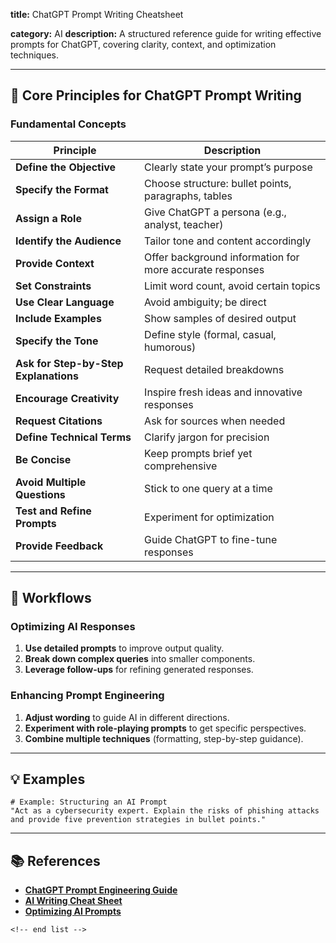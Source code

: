 **title:** ChatGPT Prompt Writing Cheatsheet

**category:** AI
**description:** A structured reference guide for writing effective prompts for ChatGPT, covering clarity, context, and optimization techniques.

---

## 📝 **Core Principles for ChatGPT Prompt Writing**

### **Fundamental Concepts**

| Principle                                   | Description                                              |
| ------------------------------------------- | -------------------------------------------------------- |
| **Define the Objective**              | Clearly state your prompt’s purpose                     |
| **Specify the Format**                | Choose structure: bullet points, paragraphs, tables      |
| **Assign a Role**                     | Give ChatGPT a persona (e.g., analyst, teacher)          |
| **Identify the Audience**             | Tailor tone and content accordingly                      |
| **Provide Context**                   | Offer background information for more accurate responses |
| **Set Constraints**                   | Limit word count, avoid certain topics                   |
| **Use Clear Language**                | Avoid ambiguity; be direct                               |
| **Include Examples**                  | Show samples of desired output                           |
| **Specify the Tone**                  | Define style (formal, casual, humorous)                  |
| **Ask for Step-by-Step Explanations** | Request detailed breakdowns                              |
| **Encourage Creativity**              | Inspire fresh ideas and innovative responses             |
| **Request Citations**                 | Ask for sources when needed                              |
| **Define Technical Terms**            | Clarify jargon for precision                             |
| **Be Concise**                        | Keep prompts brief yet comprehensive                     |
| **Avoid Multiple Questions**          | Stick to one query at a time                             |
| **Test and Refine Prompts**           | Experiment for optimization                              |
| **Provide Feedback**                  | Guide ChatGPT to fine-tune responses                     |

---

## 🔄 **Workflows**

### **Optimizing AI Responses**

1. **Use detailed prompts** to improve output quality.
2. **Break down complex queries** into smaller components.
3. **Leverage follow-ups** for refining generated responses.

### **Enhancing Prompt Engineering**

1. **Adjust wording** to guide AI in different directions.
2. **Experiment with role-playing prompts** to get specific perspectives.
3. **Combine multiple techniques** (formatting, step-by-step guidance).

---

## 💡 **Examples**

```plaintext
# Example: Structuring an AI Prompt
"Act as a cybersecurity expert. Explain the risks of phishing attacks and provide five prevention strategies in bullet points."  
```

---

## 📚 **References**

- **[ChatGPT Prompt Engineering Guide](https://www.promptingguide.ai/)**
- **[AI Writing Cheat Sheet](https://cheatsheet.md/ai-writing/)**
- **[Optimizing AI Prompts](https://github.com/f/awesome-chatgpt-prompts)**

```
<!-- end list -->
```

